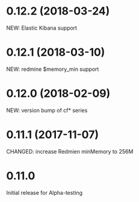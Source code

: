 
# 0.12.2 (2018-03-24)
NEW: Elastic Kibana support

# 0.12.1 (2018-03-10)
NEW: redmine $memory_min support

# 0.12.0 (2018-02-09)
NEW: version bump of cf* series

# 0.11.1 (2017-11-07)
CHANGED: increase Redmien minMemory to 256M

# 0.11.0
Initial release for Alpha-testing
